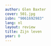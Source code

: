 ```yaml
---
author: Glen Baxter
cover: 501.jpg
isbn: "9061692983"
lang: nl
layout: review
title: Zijn leven
year: 0
---
```

